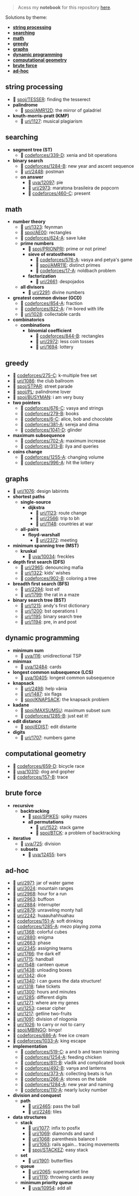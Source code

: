 > Acess my **notebook** for this repository [here](https://www.notion.so/papaicpc/icpc-notebook-0355e05508e9470fb065801e277f0c6c).



Solutions by theme:
- **[string processing](#string-processing)**
- **[searching](#searching)**
- **[math](#math)**
- **[greedy](#greedy)**
- **[graphs](#graphs)**
- **[dynamic programming](#dynamic-programming)**
- **[computational geometry](#computational-geometry)**
- **[brute force](#brute-force)**
- **[ad-hoc](#ad-hoc)**


## string processing
- 📓 [spoj/TESSER](https://github.com/brnpapa/judge-solutions/blob/master/spoj/TESSER.cpp): finding the tesserect
- **palindrome**
	- 📓 [spoj/AMR12D](https://github.com/brnpapa/judge-solutions/blob/master/spoj/AMR12D.cpp): the mirror of galadriel
- **knuth-morris-pratt (KMP)**
	- 📓 [uri/1127](https://github.com/brnpapa/judge-solutions/blob/master/uri/1127.cpp): musical plagiarism
## searching
- **segment tree (ST)**
	- 📙 [codeforces/339-D](https://github.com/brnpapa/judge-solutions/blob/master/codeforces/339-D.cpp): xenia and bit operations
- **binary search**
	- 📙 [codeforces/1284-B](https://github.com/brnpapa/judge-solutions/blob/master/codeforces/1284-B.cpp): new year and ascent sequence
	- 📓 [uri/2448](https://github.com/brnpapa/judge-solutions/blob/master/uri/2448.cpp): postman
	- **on answer**
		- 📙 [uva/12097](https://github.com/brnpapa/judge-solutions/blob/master/uva/12097.cpp): pie
		- 📙 [uri/2973](https://github.com/brnpapa/judge-solutions/blob/master/uri/2973.cpp): maratona brasileira de popcorn
		- 📕 [codeforces/460-C](https://github.com/brnpapa/judge-solutions/blob/master/codeforces/460-C.cpp): present
## math
- **number theory**
	- 📓 [uri/1323](https://github.com/brnpapa/judge-solutions/blob/master/uri/1323.cpp): feynman
	- 📓 [spoj/AE00](https://github.com/brnpapa/judge-solutions/blob/master/spoj/AE00.cpp): rectangles
	- 📓 [codeforces/624-A](https://github.com/brnpapa/judge-solutions/blob/master/codeforces/624-A.cpp): save luke
	- **prime numbers**
		- 📓 [spoj/PRIONPRI](https://github.com/brnpapa/judge-solutions/blob/master/spoj/PRIONPRI.cpp): prime or not prime!
		- **sieve of eratosthenes**
			- 📙 [codeforces/576-A](https://github.com/brnpapa/judge-solutions/blob/master/codeforces/576-A.cpp): vasya and petya's game
			- 📓 [spoj/AMR11E](https://github.com/brnpapa/judge-solutions/blob/master/spoj/AMR11E.cpp): distinct primes
			- 📓 [codeforces/17-A](https://github.com/brnpapa/judge-solutions/blob/master/codeforces/17-A.cpp): noldbach problem
		- **factorization**
			- 📓 [uri/2661](https://github.com/brnpapa/judge-solutions/blob/master/uri/2661.cpp): despojados
	- **all divisors**
		- 📓 [uri/2291](https://github.com/brnpapa/judge-solutions/blob/master/uri/2291.cpp): divine numbers
- **greatest common divisor (GCD)**
	- 📗 [codeforces/854-A](https://github.com/brnpapa/judge-solutions/blob/master/codeforces/854-A.cpp): fraction
	- 📗 [codeforces/822-A](https://github.com/brnpapa/judge-solutions/blob/master/codeforces/822-A.cpp): i'm bored with life
	- 📓 [uri/1028](https://github.com/brnpapa/judge-solutions/blob/master/uri/1028.cpp): collectable cards
- **combinatorics**
	- **combinations**
		- **binomial coefficient**
			- 📗 [codeforces/844-B](https://github.com/brnpapa/judge-solutions/blob/master/codeforces/844-B.cpp): rectangles
			- 📕 [uri/2972](https://github.com/brnpapa/judge-solutions/blob/master/uri/2972.cpp): less coin tosses
			- 📓 [uri/1694](https://github.com/brnpapa/judge-solutions/blob/master/uri/1694.cpp): lottery
## greedy
- 📗 [codeforces/275-C](https://github.com/brnpapa/judge-solutions/blob/master/codeforces/275-C.cpp): k-multiple free set
- 📓 [uri/1086](https://github.com/brnpapa/judge-solutions/blob/master/uri/1086.cpp): the club ballroom
- 📓 [spoj/STPAR](https://github.com/brnpapa/judge-solutions/blob/master/spoj/STPAR.cpp): street parade
- 📓 [spoj/PL](https://github.com/brnpapa/judge-solutions/blob/master/spoj/PL.cpp): palindrome lover
- 📓 [spoj/BUSYMAN](https://github.com/brnpapa/judge-solutions/blob/master/spoj/BUSYMAN.cpp): i am very busy
- **two pointers**
	- 📙 [codeforces/676-C](https://github.com/brnpapa/judge-solutions/blob/master/codeforces/676-C.cpp): vasya and strings
	- 📙 [codeforces/279-B](https://github.com/brnpapa/judge-solutions/blob/master/codeforces/279-B.cpp): books
	- 📗 [codeforces/6-C](https://github.com/brnpapa/judge-solutions/blob/master/codeforces/6-C.cpp): alice, bob and chocolate
	- 📗 [codeforces/381-A](https://github.com/brnpapa/judge-solutions/blob/master/codeforces/381-A.cpp): sereja and dima
	- 📕 [codeforces/1041-D](https://github.com/brnpapa/judge-solutions/blob/master/codeforces/1041-D.cpp): glinder
- **maximum subsequence**
	- 📓 [codeforces/702-A](https://github.com/brnpapa/judge-solutions/blob/master/codeforces/702-A.cpp): maximum increase
	- 📓 [codeforces/313-B](https://github.com/brnpapa/judge-solutions/blob/master/codeforces/313-B.cpp): ilya and queries
- **coins change**
	- 📗 [codeforces/1255-A](https://github.com/brnpapa/judge-solutions/blob/master/codeforces/1255-A.cpp): changing volume
	- 📓 [codeforces/996-A](https://github.com/brnpapa/judge-solutions/blob/master/codeforces/996-A.cpp): hit the lottery
## graphs
- 📓 [uri/1076](https://github.com/brnpapa/judge-solutions/blob/master/uri/1076.cpp): design labirints
- **shortest paths**
	- **single-source**
		- **dijkstra**
			- 📙 [uri/1123](https://github.com/brnpapa/judge-solutions/blob/master/uri/1123.cpp): route change
			- 📓 [uri/2566](https://github.com/brnpapa/judge-solutions/blob/master/uri/2566.cpp): trip to bh
			- 📓 [uri/1148](https://github.com/brnpapa/judge-solutions/blob/master/uri/1148.cpp): countries at war
	- **all-pairs**
		- **floyd-warshall**
			- 📗 [uri/2372](https://github.com/brnpapa/judge-solutions/blob/master/uri/2372.cpp): meeting
- **minimum spanning tree (MST)**
	- **kruskal**
		- 📗 [uva/10034](https://github.com/brnpapa/judge-solutions/blob/master/uva/10034.cpp): freckles
- **depth first search (DFS)**
	- 📙 [uri/2965](https://github.com/brnpapa/judge-solutions/blob/master/uri/2965.cpp): denouncing mafia
	- 📓 [uri/1322](https://github.com/brnpapa/judge-solutions/blob/master/uri/1322.cpp): kids' wishes
	- 📓 [codeforces/902-B](https://github.com/brnpapa/judge-solutions/blob/master/codeforces/902-B.cpp): coloring a tree
- **breadth first search (BFS)**
	- 📓 [uri/2294](https://github.com/brnpapa/judge-solutions/blob/master/uri/2294.cpp): lost elf
	- 📓 [uri/1799](https://github.com/brnpapa/judge-solutions/blob/master/uri/1799.cpp): the rat in a maze
- **binary search tree (BST)**
	- 📓 [uri/1215](https://github.com/brnpapa/judge-solutions/blob/master/uri/1215.cpp): andy's first dictionary
	- 📓 [uri/1200](https://github.com/brnpapa/judge-solutions/blob/master/uri/1200.cpp): bst operations I
	- 📓 [uri/1195](https://github.com/brnpapa/judge-solutions/blob/master/uri/1195.cpp): binary search tree
	- 📓 [uri/1194](https://github.com/brnpapa/judge-solutions/blob/master/uri/1194.cpp): pre, in and post
## dynamic programming
- **minimum sum**
	- 📓 [uva/116](https://github.com/brnpapa/judge-solutions/blob/master/uva/116.cpp): unidirectional TSP
- **minimax**
	- 📓 [uva/12484](https://github.com/brnpapa/judge-solutions/blob/master/uva/12484.cpp): cards
- **longest common subsequence (LCS)**
	- 📓 [uva/10405](https://github.com/brnpapa/judge-solutions/blob/master/uva/10405.cpp): longest common subsequence
- **knapsack**
	- 📓 [uri/2498](https://github.com/brnpapa/judge-solutions/blob/master/uri/2498.cpp): help vânia
	- 📓 [uri/1487](https://github.com/brnpapa/judge-solutions/blob/master/uri/1487.cpp): six flags
	- 📓 [spoj/KNAPSACK](https://github.com/brnpapa/judge-solutions/blob/master/spoj/KNAPSACK.cpp): the knapsack problem
- **kadane**
	- 📗 [spoj/MAXSUMSU](https://github.com/brnpapa/judge-solutions/blob/master/spoj/MAXSUMSU.cpp): maximum subset sum
	- 📗 [codeforces/1285-B](https://github.com/brnpapa/judge-solutions/blob/master/codeforces/1285-B.cpp): just eat it!
- **edit distance**
	- 📓 [spoj/EDIST](https://github.com/brnpapa/judge-solutions/blob/master/spoj/EDIST.cpp): edit distante
- **digits**
	- 📓 [uri/1707](https://github.com/brnpapa/judge-solutions/blob/master/uri/1707.cpp): numbers game
## computational geometry
- 📗 [codeforces/659-D](https://github.com/brnpapa/judge-solutions/blob/master/codeforces/659-D.cpp): bicycle race
- 📓 [uva/10310](https://github.com/brnpapa/judge-solutions/blob/master/uva/10310.cpp): dog and gopher
- 📓 [codeforces/157-B](https://github.com/brnpapa/judge-solutions/blob/master/codeforces/157-B.cpp): trace
## brute force
- **recursive**
	- **backtracking**
		- 📓 [spoj/SPIKES](https://github.com/brnpapa/judge-solutions/blob/master/spoj/SPIKES.cpp): spiky mazes
		- **all permutations**
			- 📓 [uri/1522](https://github.com/brnpapa/judge-solutions/blob/master/uri/1522.cpp): stack game
			- 📓 [spoj/BTCK](https://github.com/brnpapa/judge-solutions/blob/master/spoj/BTCK.cpp): a problem of backtracking
- **iterative**
	- 📗 [uva/725](https://github.com/brnpapa/judge-solutions/blob/master/uva/725.cpp): division
	- **subsets**
		- 📗 [uva/12455](https://github.com/brnpapa/judge-solutions/blob/master/uva/12455.cpp): bars
## ad-hoc
- 📙 [uri/2971](https://github.com/brnpapa/judge-solutions/blob/master/uri/2971.cpp): jar of water game
- 📗 [uri/3024](https://github.com/brnpapa/judge-solutions/blob/master/uri/3024.cpp): mountain ranges
- 📗 [uri/2968](https://github.com/brnpapa/judge-solutions/blob/master/uri/2968.cpp): hour for a run
- 📗 [uri/2963](https://github.com/brnpapa/judge-solutions/blob/master/uri/2963.cpp): buffoon
- 📗 [uri/2884](https://github.com/brnpapa/judge-solutions/blob/master/uri/2884.cpp): interrupter
- 📗 [uri/2879](https://github.com/brnpapa/judge-solutions/blob/master/uri/2879.cpp): unraveling monty hall
- 📗 [uri/2242](https://github.com/brnpapa/judge-solutions/blob/master/uri/2242.cpp): huaauhahhuahau
- 📗 [codeforces/151-A](https://github.com/brnpapa/judge-solutions/blob/master/codeforces/151-A.cpp): soft drinking
- 📗 [codeforces/1285-A](https://github.com/brnpapa/judge-solutions/blob/master/codeforces/1285-A.cpp): mezo playing zoma
- 📕 [uri/1368](https://github.com/brnpapa/judge-solutions/blob/master/uri/1368.cpp): colorful cubes
- 📓 [uri/2880](https://github.com/brnpapa/judge-solutions/blob/master/uri/2880.cpp): enigma
- 📓 [uri/2663](https://github.com/brnpapa/judge-solutions/blob/master/uri/2663.cpp): phase
- 📓 [uri/2345](https://github.com/brnpapa/judge-solutions/blob/master/uri/2345.cpp): assigning teams
- 📓 [uri/1766](https://github.com/brnpapa/judge-solutions/blob/master/uri/1766.cpp): the dark elf
- 📓 [uri/1715](https://github.com/brnpapa/judge-solutions/blob/master/uri/1715.cpp): handball
- 📓 [uri/1548](https://github.com/brnpapa/judge-solutions/blob/master/uri/1548.cpp): canteen queue
- 📓 [uri/1438](https://github.com/brnpapa/judge-solutions/blob/master/uri/1438.cpp): unloading boxes
- 📓 [uri/1342](https://github.com/brnpapa/judge-solutions/blob/master/uri/1342.cpp): dice
- 📓 [uri/1340](https://github.com/brnpapa/judge-solutions/blob/master/uri/1340.cpp): i can guess the data structure!
- 📓 [uri/1318](https://github.com/brnpapa/judge-solutions/blob/master/uri/1318.cpp): fake tickets
- 📓 [uri/1300](https://github.com/brnpapa/judge-solutions/blob/master/uri/1300.cpp): hours and minutes
- 📓 [uri/1285](https://github.com/brnpapa/judge-solutions/blob/master/uri/1285.cpp): different digits
- 📓 [uri/1271](https://github.com/brnpapa/judge-solutions/blob/master/uri/1271.cpp): where are my genes
- 📓 [uri/1253](https://github.com/brnpapa/judge-solutions/blob/master/uri/1253.cpp): caesar cipher
- 📓 [uri/1217](https://github.com/brnpapa/judge-solutions/blob/master/uri/1217.cpp): getline two-fruits
- 📓 [uri/1091](https://github.com/brnpapa/judge-solutions/blob/master/uri/1091.cpp): division of nlogonia
- 📓 [uri/1026](https://github.com/brnpapa/judge-solutions/blob/master/uri/1026.cpp): to carry or not to carry
- 📓 [spoj/MBINGO](https://github.com/brnpapa/judge-solutions/blob/master/spoj/MBINGO.cpp): bingo!
- 📓 [codeforces/686-A](https://github.com/brnpapa/judge-solutions/blob/master/codeforces/686-A.cpp): free ice cream
- 📓 [codeforces/1033-A](https://github.com/brnpapa/judge-solutions/blob/master/codeforces/1033-A.cpp): king escape
- **implementation**
	- 📙 [codeforces/519-C](https://github.com/brnpapa/judge-solutions/blob/master/codeforces/519-C.cpp): a and b and team training
	- 📙 [codeforces/1254-A](https://github.com/brnpapa/judge-solutions/blob/master/codeforces/1254-A.cpp): feeding chicken
	- 📗 [codeforces/811-B](https://github.com/brnpapa/judge-solutions/blob/master/codeforces/811-B.cpp): vladik and complicated book
	- 📗 [codeforces/492-B](https://github.com/brnpapa/judge-solutions/blob/master/codeforces/492-B.cpp): vanya and lanterns
	- 📗 [codeforces/373-A](https://github.com/brnpapa/judge-solutions/blob/master/codeforces/373-A.cpp): collecting beats is fun
	- 📗 [codeforces/266-A](https://github.com/brnpapa/judge-solutions/blob/master/codeforces/266-A.cpp): stones on the table
	- 📗 [codeforces/1284-A](https://github.com/brnpapa/judge-solutions/blob/master/codeforces/1284-A.cpp): new year and naming
	- 📗 [codeforces/110-A](https://github.com/brnpapa/judge-solutions/blob/master/codeforces/110-A.cpp): nearly lucky number
- **division and conquest**
	- **path**
		- 📓 [uri/2465](https://github.com/brnpapa/judge-solutions/blob/master/uri/2465.cpp): pass the ball
		- 📓 [uri/2246](https://github.com/brnpapa/judge-solutions/blob/master/uri/2246.cpp): tiles
- **data structures**
	- **stack**
		- 📓 [uri/1077](https://github.com/brnpapa/judge-solutions/blob/master/uri/1077.cpp): infix to posfix
		- 📓 [uri/1069](https://github.com/brnpapa/judge-solutions/blob/master/uri/1069.cpp): diamonds and sand
		- 📓 [uri/1068](https://github.com/brnpapa/judge-solutions/blob/master/uri/1068.cpp): parenthesis balance I
		- 📓 [uri/1063](https://github.com/brnpapa/judge-solutions/blob/master/uri/1063.cpp): rails again... tracing movements
		- 📓 [spoj/STACKEZ](https://github.com/brnpapa/judge-solutions/blob/master/spoj/STACKEZ.cpp): easy stack
	- **set**
		- 📓 [uri/1901](https://github.com/brnpapa/judge-solutions/blob/master/uri/1901.cpp): butterflies
	- **queue**
		- 📓 [uri/2065](https://github.com/brnpapa/judge-solutions/blob/master/uri/2065.cpp): supermarket line
		- 📓 [uri/1110](https://github.com/brnpapa/judge-solutions/blob/master/uri/1110.cpp): throwing cards away
	- **minimum priority queue**
		- 📓 [uva/10954](https://github.com/brnpapa/judge-solutions/blob/master/uva/10954.cpp): add all
